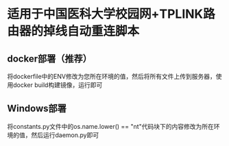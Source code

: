 #  适用于中国医科大学校园网+TPLINK路由器的掉线自动重连脚本

##  docker部署（推荐）

将dockerfile中的ENV修改为您所在环境的值，然后将所有文件上传到服务器，使用docker build构建镜像，运行即可

##  Windows部署

将constants.py文件中的os.name.lower() == "nt"代码块下的内容修改为所在环境的值，然后运行daemon.py即可

